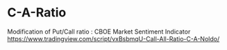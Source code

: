 # C-A-Ratio
Modification of Put/Call ratio : CBOE Market Sentiment Indicator
https://www.tradingview.com/script/vxBsbmqU-Call-All-Ratio-C-A-Noldo/
